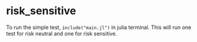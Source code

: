 # risk_sensitive

To run the simple test,
```include("main.jl")``` in julia terminal.
This will run one test for risk neutral and one for risk sensitive.
